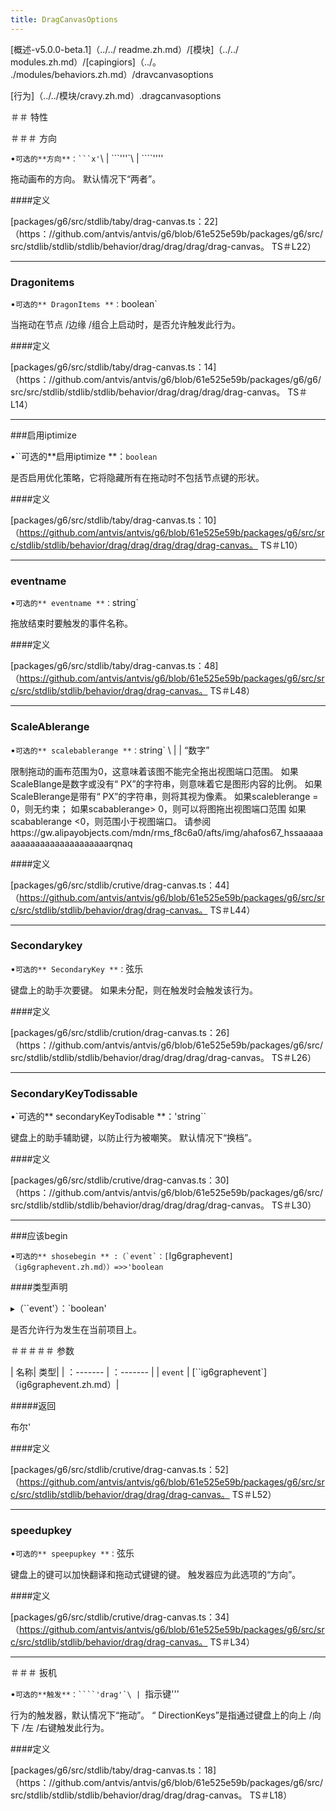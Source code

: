 ```yaml
---
title: DragCanvasOptions
---
```


[概述-v5.0.0-beta.1]（../../ readme.zh.md）/[模块]（../../ modules.zh.md）/[capingiors]（../。 ./modules/behaviors.zh.md）/dravcanvasoptions 

 [行为]（../../模块/cravy.zh.md）.dragcanvasoptions 

 ＃＃ 特性 

 ＃＃＃ 方向 

 •``可选的**方向**：```x'``\ | ```'''`\ | ````'''' 

 拖动画布的方向。 默认情况下“两者”。 

 ####定义 

 [packages/g6/src/stdlib/taby/drag-canvas.ts：22]（https：//github.com/antvis/antvis/g6/blob/61e525e59b/packages/g6/src/src/stdlib/stdlib/stdlib/behavior/drag/drag/drag/drag-canvas。 TS＃L22） 

 ___ 

 ### Dragonitems 

 •`可选的** DragonItems **：`boolean` 

 当拖动在节点 /边缘 /组合上启动时，是否允许触发此行为。 

 ####定义 

 [packages/g6/src/stdlib/taby/drag-canvas.ts：14]（https：//github.com/antvis/antvis/g6/blob/61e525e59b/packages/g6/g6/src/src/stdlib/stdlib/stdlib/behavior/drag/drag/drag/drag-canvas。 TS＃L14） 

 ___ 

 ###启用iptimize 

 •``可选的**启用iptimize **：`boolean` 

 是否启用优化策略，它将隐藏所有在拖动时不包括节点键的形状。 

 ####定义 

 [packages/g6/src/stdlib/taby/drag-canvas.ts：10]（https://github.com/antvis/antvis/g6/blob/61e525e59b/packages/g6/src/src/stdlib/stdlib/behavior/drag/drag/drag/drag/drag-canvas。 TS＃L10） 

 ___ 

 ### eventname 

 •`可选的** eventname **：`string` 

 拖放结束时要触发的事件名称。 

 ####定义 

 [packages/g6/src/stdlib/taby/drag-canvas.ts：48]（https://github.com/antvis/antvis/g6/blob/61e525e59b/packages/g6/src/src/src/stdlib/stdlib/behavior/drag/drag-canvas。 TS＃L48） 

 ___ 

 ### ScaleAblerange 

 •`可选的** scalebablerange **：`string` \ | | “数字” 

 限制拖动的画布范围为0，这意味着该图不能完全拖出视图端口范围。 
 如果ScaleBlange是数字或没有“ PX”的字符串，则意味着它是图形内容的比例。 
 如果ScaleBlerange是带有“ PX”的字符串，则将其视为像素。 
 如果scaleblerange = 0，则无约束； 
 如果scabablerange> 0，则可以将图拖出视图端口范围 
 如果scabablerange <0，则范围小于视图端口。 
 请参阅https://gw.alipayobjects.com/mdn/rms_f8c6a0/afts/img/ahafos67_hssaaaaaaaaaaaaaaaaaaaaaaaaarqnaq 

 ####定义 

 [packages/g6/src/stdlib/crutive/drag-canvas.ts：44]（https://github.com/antvis/antvis/g6/blob/61e525e59b/packages/g6/src/src/src/stdlib/stdlib/behavior/drag/drag-canvas。 TS＃L44） 

 ___ 

 ### Secondarykey 

 •`可选的** SecondaryKey **：`弦乐 

 键盘上的助手次要键。 如果未分配，则在触发时会触发该行为。 

 ####定义 

 [packages/g6/src/stdlib/crution/drag-canvas.ts：26]（https：//github.com/antvis/antvis/g6/blob/61e525e59b/packages/g6/src/src/stdlib/stdlib/stdlib/behavior/drag/drag/drag/drag-canvas。 TS＃L26） 

 ___ 

 ### SecondaryKeyTodissable 

 •`可选的** secondaryKeyTodisable **：'string`` 

 键盘上的助手辅助键，以防止行为被嘲笑。 默认情况下“换档”。 

 ####定义 

 [packages/g6/src/stdlib/crutive/drag-canvas.ts：30]（https：//github.com/antvis/antvis/g6/blob/61e525e59b/packages/g6/src/src/stdlib/stdlib/stdlib/behavior/drag/drag/drag/drag-canvas。 TS＃L30） 

 ___ 

 ###应该begin 

 •``可选的** shosebegin ** :（`event`：[``Ig6graphevent`]（ig6graphevent.zh.md））=>>'boolean` 

 ####类型声明 

 ▸（``event'）：`boolean' 

 是否允许行为发生在当前项目上。 

 ＃＃＃＃＃ 参数 

 | 名称| 类型| 
 | ：------- | ：------- | 
 | `event` | [``ig6graphevent`]（ig6graphevent.zh.md）| 

 #####返回 

 布尔' 

 ####定义 

 [packages/g6/src/stdlib/crutive/drag-canvas.ts：52]（https://github.com/antvis/antvis/g6/blob/61e525e59b/packages/g6/src/src/src/stdlib/stdlib/behavior/drag/drag/drag-canvas。 TS＃L52） 

 ___ 

 ### speedupkey 

 •`可选的** speepupkey **：`弦乐 

 键盘上的键可以加快翻译和拖动式键键的键。 触发器应为此选项的“方向”。 

 ####定义 

 [packages/g6/src/stdlib/crutive/drag-canvas.ts：34]（https://github.com/antvis/antvis/g6/blob/61e525e59b/packages/g6/src/src/src/stdlib/stdlib/behavior/drag/drag-canvas。 TS＃L34） 

 ___ 

 ＃＃＃ 扳机 

 •``可选的**触发**：````'drag'`\ | ``指示键''' 

 行为的触发器，默认情况下“拖动”。 “ DirectionKeys”是指通过键盘上的向上 /向下 /左 /右键触发此行为。 

 ####定义 

 [packages/g6/src/stdlib/taby/drag-canvas.ts：18]（https：//github.com/antvis/antvis/g6/blob/61e525e59b/packages/g6/src/src/stdlib/stdlib/stdlib/behavior/drag/drag/drag-canvas。 TS＃L18）